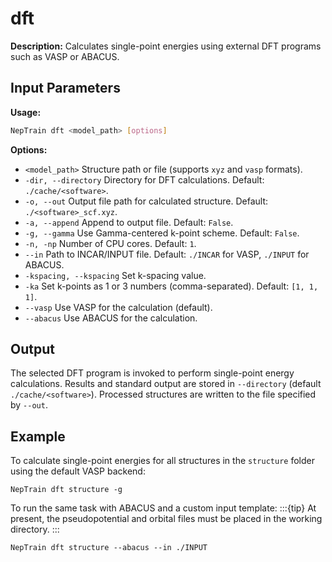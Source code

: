 # dft
**Description:**
Calculates single-point energies using external DFT programs such as VASP or ABACUS.

## Input Parameters
**Usage:**
```bash
NepTrain dft <model_path> [options]
```
**Options:**
- `<model_path>`
  Structure path or file (supports `xyz` and `vasp` formats).
- `-dir, --directory`
  Directory for DFT calculations. Default: `./cache/<software>`.
- `-o, --out`
  Output file path for calculated structure. Default: `./<software>_scf.xyz`.
- `-a, --append`
  Append to output file. Default: `False`.
- `-g, --gamma`
  Use Gamma-centered k-point scheme. Default: `False`.
- `-n, -np`
  Number of CPU cores. Default: `1`.
- `--in`
  Path to INCAR/INPUT file. Default: `./INCAR` for VASP, `./INPUT` for ABACUS.
- `-kspacing, --kspacing`
  Set k-spacing value.
- `-ka`
  Set k-points as 1 or 3 numbers (comma-separated). Default: `[1, 1, 1]`.
- `--vasp`
  Use VASP for the calculation (default).
- `--abacus`
  Use ABACUS for the calculation.

## Output
The selected DFT program is invoked to perform single-point energy calculations. Results and standard output are stored in `--directory` (default `./cache/<software>`). Processed structures are written to the file specified by `--out`.

## Example
To calculate single-point energies for all structures in the `structure` folder using the default VASP backend:
```shell
NepTrain dft structure -g
```
To run the same task with ABACUS and a custom input template:
:::{tip}
At present, the pseudopotential and orbital files must be placed in the working directory.
::: 
```shell
NepTrain dft structure --abacus --in ./INPUT
```

